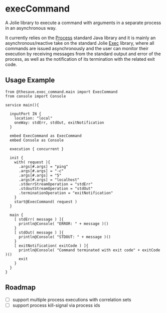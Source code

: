 # execCommand

A Jolie library to execute a command with arguments in a separate process in an asynchronous way.

It currently relies on the [Process](https://docs.oracle.com/javase/7/docs/api/java/lang/Process.html) standard Java library and it is mainly an asynchronous/reactive take on the standard Jolie [Exec](https://docs.jolie-lang.org/v1.10.x/language-tools-and-standard-library/standard-library-api/exec.html) library, where all commands are issued asynchronously and the user can monitor their execution by receiving messages from the standard output and error of the process, as well as the notification of its termination with the related exit code.

## Usage Example

```jolie
from @thesave.exec_command.main import ExecCommand
from console import Console

service main(){

  inputPort IN {
    location: "local"
    oneWay: stdErr, stdOut, exitNotification
  }

  embed ExecCommand as ExecCommand
  embed Console as Console

  execution { concurrent }

  init {
    with( request ){
      .args[#.args] = "ping"
      .args[#.args] = "-c"
      .args[#.args] = "5"
      .args[#.args] = "localhost"
      .stderrStreamOperation = "stdErr"
      .stdoutStreamOperation = "stdOut"
      .terminationOperation = "exitNotification"
    }
    start@ExecCommand( request )
  }

  main {
    [ stdErr( message ) ]{
      println@Console( "ERROR: " + message )()
    }
    [ stdOut( message ) ]{
      println@Console( "STDOUT: " + message )()
    }
    [ exitNotification( exitCode ) ]{
      println@Console( "Command terminated with exit code" + exitCode )()
      exit
    }
  }
}
```

## Roadmap

- [ ] support multiple process executions with correlation sets
- [ ] support process kill-signal via process ids
